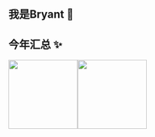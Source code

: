 ## 我是Bryant 🏀


## 今年汇总 ✨

<img align="" height="137px" src="https://github-readme-stats.vercel.app/api?username=bryant-ba&hide_title=true&hide_border=true&show_icons=true&include_all_commits=true&line_height=21&bg_color=0,EC6C6C,FFD479,FFFC79,73FA79&theme=graywhite&locale=cn" /><img align="" height="137px" src="https://github-readme-stats.vercel.app/api/top-langs/?username=bryant-ba&hide_title=true&hide_border=true&layout=compact&bg_color=0,73FA79,73FDFF,D783FF&theme=graywhite&locale=cn" />
